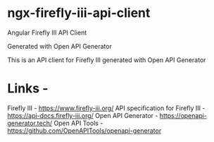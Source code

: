 # ngx-firefly-iii-api-client

Angular Firefly III API Client

Generated with Open API Generator

This is an API client for Firefly III generated with Open API Generator

# Links -

Firefly III - https://www.firefly-iii.org/
API specification for Firefly III - https://api-docs.firefly-iii.org/
Open API Generator - https://openapi-generator.tech/
Open API Tools - https://github.com/OpenAPITools/openapi-generator
